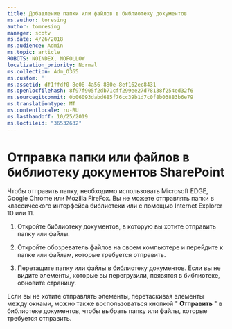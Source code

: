 ```yaml
---
title: Добавление папки или файлов в библиотеку документов
ms.author: toresing
author: tomresing
manager: scotv
ms.date: 4/26/2018
ms.audience: Admin
ms.topic: article
ROBOTS: NOINDEX, NOFOLLOW
localization_priority: Normal
ms.collection: Adm_O365
ms.custom: ''
ms.assetid: df1ffdf0-8e08-4a56-880e-8ef162ec8431
ms.openlocfilehash: 8f97f905f2db71cff299ee27d78138f254ed32f6
ms.sourcegitcommit: 0b06093dabd685f76cc39b1d7c0f8b03883b6e79
ms.translationtype: MT
ms.contentlocale: ru-RU
ms.lasthandoff: 10/25/2019
ms.locfileid: "36532632"
---
```

# <a name="upload-a-folder-or-files-to-a-sharepoint-document-library"></a>Отправка папки или файлов в библиотеку документов SharePoint

Чтобы отправить папку, необходимо использовать Microsoft EDGE, Google Chrome или Mozilla FireFox. Вы не можете отправлять папки в классического интерфейса библиотеки или с помощью Internet Explorer 10 или 11.
  
1. Откройте библиотеку документов, в которую вы хотите отправить папку или файлы.
    
2. Откройте обозреватель файлов на своем компьютере и перейдите к папке или файлам, которые требуется отправить.
    
3. Перетащите папку или файлы в библиотеку документов. Если вы не видите элементы, которые вы перегрузили, появятся в библиотеке, обновите страницу. 
    
Если вы не хотите отправлять элементы, перетаскивая элементы между окнами, можно также воспользоваться кнопкой " **Отправить** " в библиотеке документов, чтобы выбрать папку или файлы, которые требуется отправить. 
  

